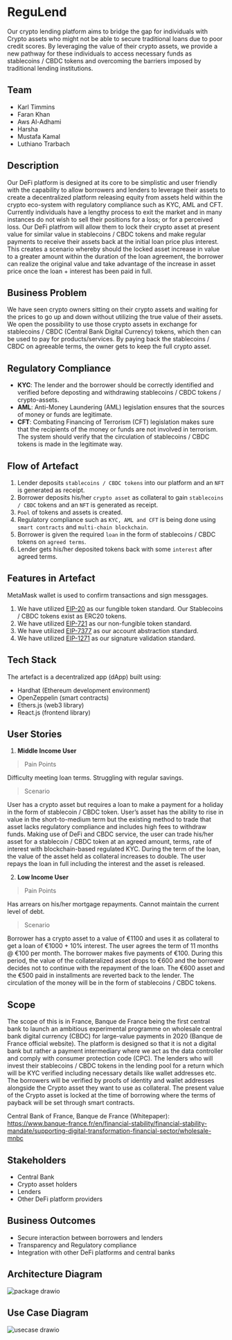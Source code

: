 # ReguLend
Our crypto lending platform aims to bridge the gap for individuals with Crypto assets who might not be able to secure traditional loans due to poor credit scores. By leveraging the value of their crypto assets, we provide a new pathway for these individuals to access necessary funds as stablecoins / CBDC tokens and overcoming the barriers imposed by traditional lending institutions.
## Team
- Karl Timmins
- Faran Khan
- Aws Al-Adhami
- Harsha
- Mustafa Kamal
- Luthiano Trarbach
## Description
Our DeFi platform is designed at its core to be simplistic and user friendly with the capability to allow borrowers and lenders to leverage their assets to create a decentralized platform releasing equity from assets held within the crypto eco-system with regulatory compliance such as KYC, AML and CFT. Currently individuals have a lengthy process to exit the market and in many instances do not wish to sell their positions for a loss; or for a perceived loss. Our DeFi platfrom will allow them to lock their crypto asset at present value for similar value in stablecoins / CBDC tokens and make regular payments to receive their assets back at the initial loan price plus interest. This creates a scenario whereby should the locked asset increase in value to a greater amount within the duration of the loan agreement, the borrower can realize the original value and take advantage of the increase in asset price once the loan + interest has been paid in full.
## Business Problem
We have seen crypto owners sitting on their crypto assets and waiting for the prices to go up and down without utilizing the true value of their assets. We open the possibility to use those crypto assets in exchange for stablecoins / CBDC (Central Bank Digital Currency) tokens, which then can be used to pay for products/services. By paying back the stablecoins / CBDC on agreeable terms, the owner gets to keep the full crypto asset.
## Regulatory Compliance
- **KYC**: The lender and the borrower should be correctly identified and verified before deposting and withdrawing stablecoins / CBDC tokens / crypto-assets. 
- **AML**: Anti-Money Laundering (AML) legislation ensures that the sources of money or funds are legitimate.
- **CFT**: Combating Financing of Terrorism (CFT) legislation makes sure that the recipients of the 
money or funds are not involved in terrorism. The system should verify that the circulation of stablecoins / CBDC tokens is made in the legitimate way. 
## Flow of Artefact
1. Lender deposits `stablecoins / CBDC tokens` into our platform and an `NFT` is generated as receipt.
2. Borrower deposits his/her `crypto asset` as collateral to gain `stablecoins / CBDC` tokens and an `NFT` is generated as receipt.
3. `Pool` of tokens and assets is created.
4. Regulatory compliance such as `KYC, AML and CFT` is being done using `smart contracts` and `multi-chain blockchain`.
5. Borrower is given the required `loan` in the form of stablecoins / CBDC tokens on `agreed terms`.
6. Lender gets his/her deposited tokens back with some `interest` after agreed terms.
## Features in Artefact
MetaMask wallet is used to confirm transactions and sign messgages.
1. We have utilized [EIP-20](https://eips.ethereum.org/EIPS/eip-20) as our fungible token standard. Our Stablecoins / CBDC tokens exist as ERC20 tokens.
2. We have utilized [EIP-721](https://eips.ethereum.org/EIPS/eip-721) as our non-fungible token standard. 
3. We have utilized [EIP-7377](https://eips.ethereum.org/EIPS/eip-7377) as our account abstraction standard.
3. We have utilized [EIP-1271](https://eips.ethereum.org/EIPS/eip-1271) as our signature validation standard.
## Tech Stack
The artefact is a decentralized app (dApp) built using:
- Hardhat (Ethereum development environment)
- OpenZeppelin (smart contracts)
- Ethers.js (web3 library)
- React.js (frontend library)
## User Stories
1. **Middle Income User**
> Pain Points

Difficulty meeting loan terms. Struggling with regular savings.
> Scenario

User has a crypto asset but requires a loan to make a payment for a holiday in the form of stablecoin / CBDC token. User’s asset has the ability to rise in value in the short-to-medium term but the existing method to trade that asset lacks regulatory compliance and includes high fees to withdraw funds. Making use of DeFi and CBDC service, the user can trade his/her asset for a stablecoin / CBDC token  at an agreed amount, terms, rate of interest with blockchain-based regulated KYC. During the term of the loan, the value of the asset held as collateral increases to double. The user repays the loan in full including the interest and the asset is released.

2. **Low Income User**
> Pain Points

Has arrears on his/her mortgage repayments. Cannot maintain the current level of debt.
> Scenario

Borrower has a crypto asset to a value of €1100 and uses it as collateral to get a loan of €1000 + 10% interest. The user agrees the term of 11 months @ €100 per month. The borrower makes five payments of €100. During this period, the value of the collateralized asset drops to €600 and the borrower decides not to continue with the repayment of the loan. The €600 asset and the €500 paid in installments are reverted back to the lender. The circulation of the money will be in the form of stablecoins / CBDC tokens.
## Scope
The scope of this is in France, Banque de France being the first central bank to launch an ambitious experimental programme on wholesale central bank digital currency (CBDC) for large-value payments in 2020 (Banque de France official website). The platform is designed so that it is not a digital bank but rather a payment intermediary where we act as the data controller and comply with consumer protection code (CPC). The lenders who will invest their stablecoins / CBDC tokens in the lending pool for a return which will be KYC verified including necessary details like wallet addresses etc. The borrowers will be verified by proofs of identity and wallet addresses alongside the Crypto asset they want to use as collateral. The present value of the Crypto asset is locked at the time of borrowing where the terms of payback will be set through smart contracts.

Central Bank of France, Banque de France (Whitepaper): https://www.banque-france.fr/en/financial-stability/financial-stability-mandate/supporting-digital-transformation-financial-sector/wholesale-mnbc
## Stakeholders
- Central Bank
- Crypto asset holders
- Lenders
- Other DeFi platform providers
## Business Outcomes
- Secure interaction between borrowers and lenders
- Transparency and Regulatory compliance
- Integration with other DeFi platforms and central banks
## Architecture Diagram
![package drawio](https://github.com/Karlitoyo/Regulatory-lending-ethDublin24/assets/73027299/58846b0a-1d53-4e7a-a9f9-3cafa7c643c3)
## Use Case Diagram
![usecase drawio](https://github.com/Karlitoyo/Regulatory-lending-ethDublin24/assets/73027299/45473f22-b7b4-45b3-8765-0a570c7eb359)

